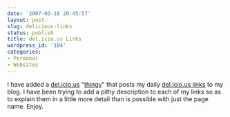 ```yaml
---
date: '2007-03-18 20:45:57'
layout: post
slug: delicious-links
status: publish
title: del.icio.us Links
wordpress_id: '104'
categories:
- Personal
- Websites
---
```


I have added a [del.icio.us](http://del.icio.us/) "[thingy](http://theory.isthereason.com/?p=499)" that posts my daily [del.icio.us links](http://del.icio.us/third) to my blog.  I have been trying to add a pithy description to each of my links so as to explain them in a little more detail than is possible with just the page name.  Enjoy.
